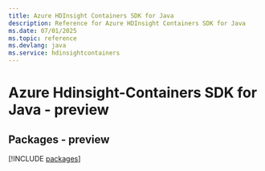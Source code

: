 ```yaml
---
title: Azure HDInsight Containers SDK for Java
description: Reference for Azure HDInsight Containers SDK for Java
ms.date: 07/01/2025
ms.topic: reference
ms.devlang: java
ms.service: hdinsightcontainers
---
```

# Azure Hdinsight-Containers SDK for Java - preview
## Packages - preview
[!INCLUDE [packages](hdinsight-containers-index.md)]